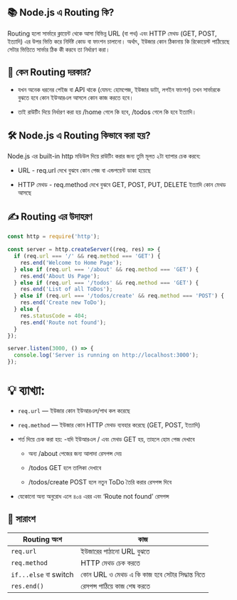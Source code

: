 ## 📚 Node.js এ Routing কি?

Routing হলো সার্ভারে ক্লায়েন্ট থেকে আসা বিভিন্ন URL (বা পথ) এবং HTTP মেথড (GET,
POST, ইত্যাদি) এর উপর ভিত্তি করে নির্দিষ্ট কোড বা ফাংশন চালানো। অর্থাৎ, ইউজার
কোন ঠিকানায় কি রিকোয়েস্ট পাঠিয়েছে সেটার ভিত্তিতে সার্ভার ঠিক কী করবে তা
নির্ধারণ করা।

## 🚦 কেন Routing দরকার?

- যখন অনেক ধরনের পেইজ বা API থাকে (যেমন: হোমপেজ, ইউজার ডাটা, লগইন ফাংশন) তখন
  সার্ভারকে বুঝতে হবে কোন ইউআরএল আসলে কোন কাজ করতে হবে।

- তাই রাউটিং দিয়ে নির্ধারণ করা হয় /home গেলে কি হবে, /todos গেলে কি হবে ইত্যাদি।

## 🛠️ Node.js এ Routing কিভাবে করা হয়?

Node.js এর built-in http মডিউল দিয়ে রাউটিং করার জন্য তুমি মূলত ২টা ব্যাপার চেক
করবে:

- URL - req.url দেখে বুঝবে কোন পেজ বা এন্ডপয়েন্ট ডাকা হয়েছে

- HTTP মেথড - req.method দেখে বুঝবে GET, POST, PUT, DELETE ইত্যাদি কোন মেথড আসছে

## ✍️ Routing এর উদাহরণ

```js
const http = require('http');

const server = http.createServer((req, res) => {
  if (req.url === '/' && req.method === 'GET') {
    res.end('Welcome to Home Page');
  } else if (req.url === '/about' && req.method === 'GET') {
    res.end('About Us Page');
  } else if (req.url === '/todos' && req.method === 'GET') {
    res.end('List of all ToDos');
  } else if (req.url === '/todos/create' && req.method === 'POST') {
    res.end('Create new ToDo');
  } else {
    res.statusCode = 404;
    res.end('Route not found');
  }
});

server.listen(3000, () => {
  console.log('Server is running on http://localhost:3000');
});
```

# 💡 ব্যাখ্যা:

- `req.url` — ইউজার কোন ইউআরএল/পাথ কল করেছে

- `req.method` — ইউজার কোন HTTP মেথড ব্যবহার করেছে (GET, POST, ইত্যাদি)

- শর্ত দিয়ে চেক করা হয়: -যদি ইউআরএল / এবং মেথড GET হয়, তাহলে হোম পেজ দেখাবে

  - অন্য /about পেজের জন্য আলাদা রেসপন্স দেয়

  - /todos GET হলে তালিকা দেখাবে

  - /todos/create POST হলে নতুন ToDo তৈরি করার রেসপন্স দিবে

- যেকোনো অন্য অনুরোধ এলে ৪০৪ এরর এবং ‘Route not found’ রেসপন্স

## 📝 সারাংশ

| Routing অংশ           | কাজ                                              |
| --------------------- | ------------------------------------------------ |
| `req.url`             | ইউজারের পাঠানো URL বুঝতে                         |
| `req.method`          | HTTP মেথড চেক করতে                               |
| `if...else` বা switch | কোন URL ও মেথড এ কি কাজ হবে সেটার সিদ্ধান্ত নিতে |
| `res.end()`           | রেসপন্স পাঠিয়ে কাজ শেষ করতে                      |
